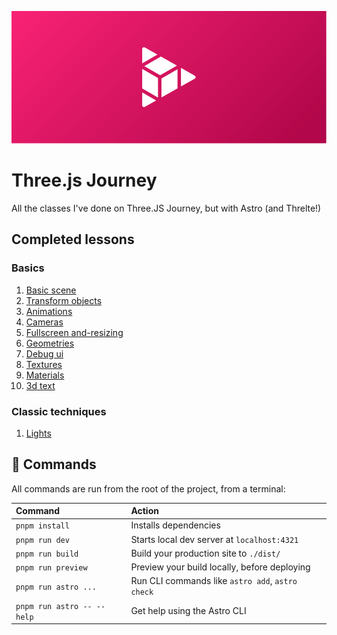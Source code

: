 ![Header](src/assets/header.png)

# Three.js Journey

All the classes I've done on Three.JS Journey, but with Astro (and Threlte!)

## Completed lessons

### Basics

<ol>
	<li><a href="src/page/01-basics/03-basic-scene">Basic scene</a></li>
	<li><a href="src/page/01-basics/05-transform-objects">Transform objects</a></li>
	<li><a href="src/page/01-basics/06-animations">Animations</a></li>
	<li><a href="src/page/01-basics/07-cameras">Cameras</a></li>
	<li><a href="src/page/01-basics/08-fullscreen-and-resizing">Fullscreen and-resizing</a></li>
	<li><a href="src/page/01-basics/09-geometries">Geometries</a></li>
	<li><a href="src/page/01-basics/10-debug-ui">Debug ui</a></li>
	<li><a href="src/page/01-basics/11-textures">Textures</a></li>
	<li><a href="src/page/01-basics/12-materials">Materials</a></li>
	<li><a href="src/page/01-basics/13-3d-text">3d text</a></li>
</ol>

### Classic techniques

<ol>
	<li><a href="src/page/02-classic-techniques/15-lights">Lights</a></li>
</ol>

## 🧞 Commands

All commands are run from the root of the project, from a terminal:

| Command                    | Action                                           |
| :------------------------- | :----------------------------------------------- |
| `pnpm install`             | Installs dependencies                            |
| `pnpm run dev`             | Starts local dev server at `localhost:4321`      |
| `pnpm run build`           | Build your production site to `./dist/`          |
| `pnpm run preview`         | Preview your build locally, before deploying     |
| `pnpm run astro ...`       | Run CLI commands like `astro add`, `astro check` |
| `pnpm run astro -- --help` | Get help using the Astro CLI                     |

